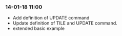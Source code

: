 ### 14-01-18 11:00  
- Add definition of UPDATE command
- Update definition of TILE and UPDATE command.
- extended basic example
